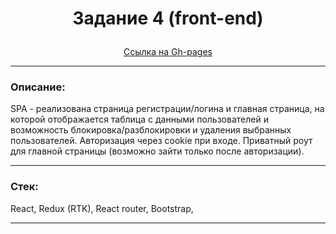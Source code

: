 # <p align="center">Задание 4 (front-end)</p>

<div align="center"><a href="https://nameless501.github.io/task_4_frontend">Ссылка на Gh-pages</a></div>

---

### Описание:

SPA - реализована страница регистрации/логина и главная страница, на которой отображается таблица с данными пользователей и возможность блокировка/разблокировки и удаления выбранных пользователей. Авторизация через cookie при входе. Приватный роут для главной страницы (возможно зайти только после авторизации).

---

### Стек:

React, Redux (RTK), React router, Bootstrap, 

---